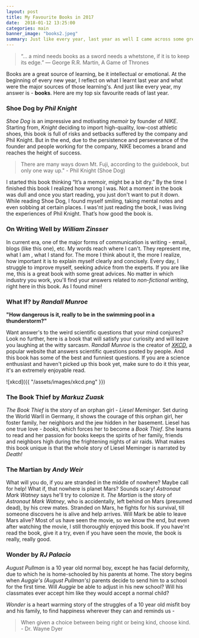 ```yaml
---
layout: post
title: My Favourite Books in 2017
date:  2018-01-12 13:25:00
categories: main
banner_image: "books2.jpeg"
summary: Just like every year, last year as well I came across some great books. Here are some of my favourite books, that I read in the year 2017.
---
```

> “... a mind needs books as a sword needs a whetstone, if it is to keep its edge.” ― George R.R. Martin, A Game of Thrones

Books are a great source of learning, be it intellectual or emotional. At the beginning of every new year, I reflect on what I learnt last year and what were the major sources of those learning's. And just like every year, my answer is - **books**. Here are my top six favourite reads of last year.

### **Shoe Dog** by _Phil Knight_
_Shoe Dog_ is an impressive and motivating _memoir_ by founder of _NIKE_. Starting from, _Knight_ deciding to import high-quality, low-cost athletic shoes, this book is full of risks and setbacks suffered by the company and Phil Knight. But in the end, due to the persistence and perseverance of the founder and people working for the company, NIKE becomes a brand and reaches the height of success.
  > There are many ways down Mt. Fuji, according to the guidebook, but only one way up." - Phil Knight (Shoe Dog)

I started this book thinking “It’s a memoir, might be a bit dry.” By the time I finished this book I realized how wrong I was. Not a moment in the book was dull and once you start reading, you just don't want to put it down. While reading Shoe Dog, I found myself smiling, taking mental notes and even sobbing at certain places. I was'nt just reading the book, I was living the experiences of Phil Knight. That’s how good the book is.


### **On Writing Well** by _William Zinsser_
In current era, one of the major forms of communication is writing - email, blogs (like this one), etc. My words reach where I can't. They represent me, what I am , what I stand for. The more I think about it, the more I realize, how important it is to explain myself clearly and concisely. Every day, I struggle to improve myself, seeking advice from the experts. If you are like me, this is a great book with some great advices. No matter in which industry you work, you'll find your answers related to _non-fictional writing_, right here in this book. As I found mine!

### **What If?** by _Randall Munroe_
**"How dangerous is it, really to be in the swimming pool in a thunderstorm?"**

Want answer's to the weird scientific questions that your mind conjures? Look no further, here is a book that will satisfy your curiosity and will leave you laughing at the witty sarcasm. _Randall Munroe_ is the creator of _[XKCD](https://xkcd.com/)_, a popular website that answers scientific questions posted by people. And this book has some of the best and funniest questions. If you are a science enthusiast and haven't picked up this book yet, make sure to do it this year, it's an extremely enjoyable read.

  ![xkcd]({{ "/assets/images/xkcd.png" }})

### **The Book Thief** by _Markuz Zuask_
_The Book Thief_ is the story of an orphan girl - _Liesel Meminger_. Set during the World WarII in Germany, it shows the courage of this orphan girl, her foster family, her neighbors and the jew hidden in her basement. Liesel has one true love - _books_, which forces her to become a _Book Thief_. She learns to read and her passion for books keeps the spirits of her family, friends and neighbors high during the frightening nights of air raids. What makes this book unique is that the whole story of Liesel Meminger is narrated by _Death!_

### **The Martian** by _Andy Weir_
What will you do, if you are stranded in the middle of nowhere? Maybe call for help! What if, that nowhere is planet Mars? Sounds scary! _Astronaut Mark Watney_ says he'll try to colonize it. _The Martian_ is the story of _Astronaut Mark Watney_, who is accidentally, left behind on Mars (presumed dead), by his crew mates. Stranded on Mars, he fights for his survival, till someone discovers he is alive and help arrives. Will Mark be able to leave Mars alive? Most of us have seen the movie, so we know the end, but even after watching the movie, I still thoroughly enjoyed this book. If you have'nt read the book, give it a try, even if you have seen the movie, the book is really, really good.

### **Wonder** by _RJ Palacio_
_August Pullman_ is a 10 year old normal boy, except he has facial deformity, due to which he is home-schooled by his parents at home. The story begins when _Auggie's (August Pullman's)_ parents decide to send him to a school for the first time. Will _Auggie_ be able to adjust in his new school? Will his classmates ever accept him like they would accept a normal child?

_Wonder_ is a heart warming story of the struggles of a 10 year old misfit boy and his family, to find happiness wherever they can and reminds us -
 > When given a choice between being right or being kind, choose kind. - Dr. Wayne Dyer

